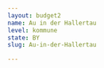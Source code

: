 ```yaml
---
layout: budget2
name: Au in der Hallertau
level: kommune
state: BY
slug: Au-in-der-Hallertau

---
```



